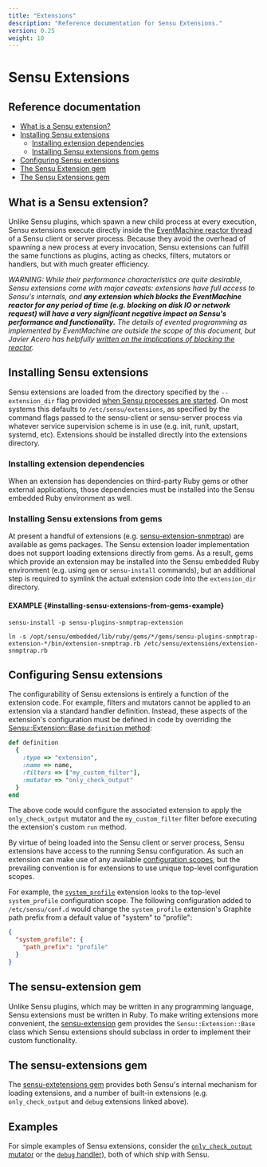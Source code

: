 ```yaml
---
title: "Extensions"
description: "Reference documentation for Sensu Extensions."
version: 0.25
weight: 10
---
```


# Sensu Extensions

## Reference documentation

- [What is a Sensu extension?](#what-is-a-sensu-extension)
- [Installing Sensu extensions](#installing-sensu-extensions)
  - [Installing extension dependencies](#installing-extension-dependencies)
  - [Installing Sensu extensions from gems](#install-sensu-extensions-from-gems)
- [Configuring Sensu extensions](#configuring-sensu-extensions)
- [The Sensu Extension gem](#the-sensu-extension-gem)
- [The Sensu Extensions gem](#the-sensu-extensions-gem)

## What is a Sensu extension?

Unlike Sensu plugins, which spawn a new child process at every execution, Sensu
extensions execute directly inside the [EventMachine reactor thread][1] of a
Sensu client or server process. Because they avoid the overhead of spawning a
new process at every invocation, Sensu extensions can fulfill the same functions
as plugins, acting as checks, filters, mutators or handlers, but with much
greater efficiency.

_WARNING: While their performance characteristics are quite desirable, Sensu
extensions come with major caveats: extensions have full access to Sensu's
internals, and **any extension which blocks the EventMachine reactor for any
period of time (e.g. blocking on disk IO or network request) will have a very
significant negative impact on Sensu's performance and functionality.** The
details of evented programming as implemented by EventMachine are outside the
scope of this document, but Javier Acero has helpfully [written on the
implications of blocking the reactor][2]._

## Installing Sensu extensions

Sensu extensions are loaded from the directory specified by the
`--extension_dir` flag provided [when Sensu processes are started][8].  On most
systems this defaults to `/etc/sensu/extensions`, as specified by the command
flags passed to the sensu-client or sensu-server process via whatever service
supervision scheme is in use (e.g. init, runit, upstart, systemd, etc).
Extensions should be installed directly into the extensions directory.

### Installing extension dependencies

When an extension has dependencies on third-party Ruby gems or other external
applications, those dependencies must be installed into the Sensu embedded Ruby
environment as well.

### Installing Sensu extensions from gems

At present a handful of extensions (e.g. [sensu-extension-snmptrap][3]) are
available as gems packages. The Sensu extension loader implementation does
not support loading extensions directly from gems. As a result, gems which
provide an extension may be installed into the Sensu embedded Ruby environment
(e.g. using `gem` or `sensu-install` commands), but an additional step is
required to symlink the actual extension code into the `extension_dir`
directory.

#### EXAMPLE {#installing-sensu-extensions-from-gems-example}

~~~ shell
sensu-install -p sensu-plugins-snmptrap-extension

ln -s /opt/sensu/embedded/lib/ruby/gems/*/gems/sensu-plugins-snmptrap-extension-*/bin/extension-snmptrap.rb /etc/sensu/extensions/extension-snmptrap.rb
~~~

## Configuring Sensu extensions

The configurability of Sensu extensions is entirely a function of the extension code.
For example, filters and mutators cannot be applied to an extension via a standard
handler definition. Instead, these aspects of the extension's configuration must be
defined in code by overriding the [Sensu::Extension::Base `definition` method][10]:

~~~ ruby
def definition
  {
    :type => "extension",
    :name => name,
    :filters => ["my_custom_filter"],
    :mutator => "only_check_output"
  }
end
~~~

The above code would configure the associated extension to apply the `only_check_output` mutator
and the `my_custom_filter` filter before executing the extension's custom `run` method.

By virtue of being loaded into the Sensu client or server process, Sensu
extensions have access to the running Sensu configuration. As such an extension
can make use of any available [configuration scopes][9], but the prevailing
convention is for extensions to use unique top-level configuration scopes.

For example, the [`system_profile`][4] extension looks to the top-level
`system_profile` configuration scope. The following configuration added to
`/etc/sensu/conf.d` would change the `system_profile` extension's Graphite path
prefix from a default value of "system" to "profile":

~~~ json
{
  "system_profile": {
    "path_prefix": "profile"
  }
}
~~~

## The sensu-extension gem

Unlike Sensu plugins, which may be written in any programming language, Sensu
extensions must be written in Ruby. To make writing extensions more convenient,
the [sensu-extension][5] gem provides the `Sensu::Extension::Base` class which
Sensu extensions should subclass in order to implement their custom
functionality.

## The sensu-extensions gem

The [sensu-extetensions gem](https://github.com/sensu/sensu-extensions) provides
both Sensu's internal mechanism for loading extensions, and a number of built-in
extensions (e.g. `only_check_output` and `debug` extensions linked above).

## Examples

For simple examples of Sensu extensions, consider the [`only_check_output`
mutator][6] or the [`debug` handler][7]), both of which ship with Sensu.

[1]: https://github.com/eventmachine/eventmachine/wiki/General-Introduction
[2]: http://javieracero.com/blog/starting-with-eventmachine-iv
[3]: https://github.com/warmfusion/sensu-extension-snmptrap
[4]: https://github.com/sensu/sensu-core-extensions/blob/master/checks/system_profile.rb
[5]: https://github.com/sensu/sensu-extension
[6]: https://github.com/sensu/sensu-extensions/blob/v1.5.0/lib/sensu/extensions/mutators/only_check_output.rb
[7]: https://github.com/sensu/sensu-extensions/blob/v1.5.0/lib/sensu/extensions/handlers/debug.rb
[8]: configuration.html#sensu-service-init-configuration
[9]: configuration.html#configuration-scopes
[10]: https://github.com/sensu/sensu-extension/blob/v1.5.0/lib/sensu/extension.rb#L42-L50
